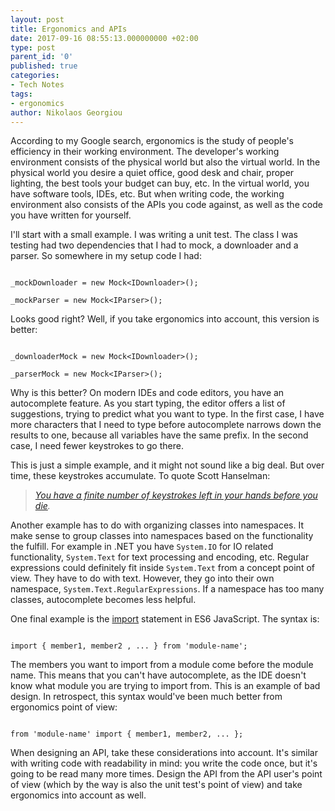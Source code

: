 ```yaml
---
layout: post
title: Ergonomics and APIs
date: 2017-09-16 08:55:13.000000000 +02:00
type: post
parent_id: '0'
published: true
categories:
- Tech Notes
tags:
- ergonomics
author: Nikolaos Georgiou
---
```


According to my Google search, ergonomics is the study of people's efficiency in their working environment. The developer's working environment consists of the physical world but also the virtual world. In the physical world you desire a quiet office, good desk and chair, proper lighting, the best tools your budget can buy, etc. In the virtual world, you have software tools, IDEs, etc. But when writing code, the working environment also consists of the APIs you code against, as well as the code you have written for yourself.

<!--more-->

I'll start with a small example. I was writing a unit test. The class I was testing had two dependencies that I had to mock, a downloader and a parser. So somewhere in my setup code I had:

```

_mockDownloader = new Mock<IDownloader>();

_mockParser = new Mock<IParser>();

```

Looks good right? Well, if you take ergonomics into account, this version is better:

```

_downloaderMock = new Mock<IDownloader>();

_parserMock = new Mock<IParser>();

```

Why is this better? On modern IDEs and code editors, you have an autocomplete feature. As you start typing, the editor offers a list of suggestions, trying to predict what you want to type. In the first case, I have more characters that I need to type before autocomplete narrows down the results to one, because all variables have the same prefix. In the second case, I need fewer keystrokes to go there.

This is just a simple example, and it might not sound like a big deal. But over time, these keystrokes accumulate. To quote Scott Hanselman:
<blockquote>
<em><a href="http://keysleft.com/" target="_blank" rel="noopener">You have a finite number of keystrokes left in your hands before you die</a>.</em></blockquote>

Another example has to do with organizing classes into namespaces. It make sense to group classes into namespaces based on the functionality the fulfill. For example in .NET you have <code>System.IO</code> for IO related functionality, <code>System.Text</code> for text processing and encoding, etc. Regular expressions could definitely fit inside <code>System.Text</code> from a concept point of view. They have to do with text. However, they go into their own namespace, <code>System.Text.RegularExpressions</code>. If a namespace has too many classes, autocomplete becomes less helpful.

One final example is the <a href="https://developer.mozilla.org/en-US/docs/Web/JavaScript/Reference/Statements/import" target="_blank" rel="noopener">import</a> statement in ES6 JavaScript. The syntax is:

```

import { member1, member2 , ... } from 'module-name';

```

The members you want to import from a module come before the module name. This means that you can't have autocomplete, as the IDE doesn't know what module you are trying to import from. This is an example of bad design. In retrospect, this syntax would've been much better from ergonomics point of view:

```

from 'module-name' import { member1, member2, ... };

```

When designing an API, take these considerations into account. It's similar with writing code with readability in mind: you write the code once, but it's going to be read many more times. Design the API from the API user's point of view (which by the way is also the unit test's point of view) and take ergonomics into account as well.

